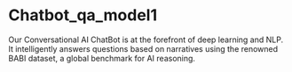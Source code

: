 # Chatbot_qa_model1
Our Conversational AI ChatBot is at the forefront of deep learning and NLP. It intelligently answers questions based on narratives using the renowned BABI dataset, a global benchmark for AI reasoning.
